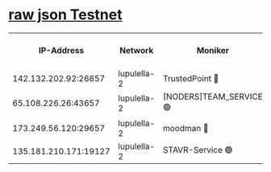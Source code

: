[raw json Testnet](https://rpc-check.jaclalt.stavr.tech/jaclalt/rpc-jaclalt-result.json)
=

<table><tr><th>IP-Address</th><th>Network</th><th>Moniker</th><th>Latest Block Height</th><th>Earliest Block Height</th><th>Catching Up</th><th>Tx Index</th><th>Voting Power</th><th>Scan Time</th></tr><tr><td>142.132.202.92:26857</td><td>lupulella-2</td><td>TrustedPoint 🔴</td><td>6775350</td><td>6282001</td><td>False</td><td>off</td><td>5</td><td>2024-02-21T20:55:56.156993274UTC</td></tr><tr><td>65.108.226.26:43657</td><td>lupulella-2</td><td>[NODERS]TEAM_SERVICE 🟢</td><td>6775350</td><td>6282001</td><td>False</td><td>on</td><td>0</td><td>2024-02-21T20:55:56.490935064UTC</td></tr><tr><td>173.249.56.120:29657</td><td>lupulella-2</td><td>moodman 🔴</td><td>6775350</td><td>6675350</td><td>False</td><td>off</td><td>940134</td><td>2024-02-21T20:55:55.922881586UTC</td></tr><tr><td>135.181.210.171:19127</td><td>lupulella-2</td><td>STAVR-Service 🟢</td><td>6775349</td><td>6772001</td><td>False</td><td>on</td><td>0</td><td>2024-02-21T20:55:47.218114880UTC</td></tr></table>
